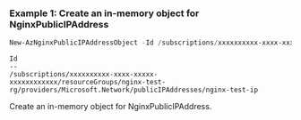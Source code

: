 ### Example 1: Create an in-memory object for NginxPublicIPAddress
```powershell
New-AzNginxPublicIPAddressObject -Id /subscriptions/xxxxxxxxxx-xxxx-xxxxx-xxxxxxxxxxxx/resourceGroups/nginx-test-rg/providers/Microsoft.Network/publicIPAddresses/nginx-test-ip
```

```output
Id
--
/subscriptions/xxxxxxxxxx-xxxx-xxxxx-xxxxxxxxxxxx/resourceGroups/nginx-test-rg/providers/Microsoft.Network/publicIPAddresses/nginx-test-ip
```

Create an in-memory object for NginxPublicIPAddress.
